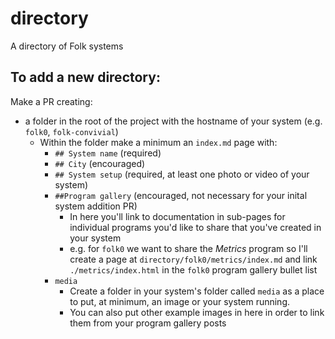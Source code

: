 # directory
A directory of Folk systems

## To add a new directory:
Make a PR creating:
- a folder in the root of the project with the hostname of your system (e.g. `folk0`, `folk-convivial`)
  - Within the folder make a minimum an `index.md` page with:
    - `## System name` (required)
    - `## City` (encouraged)
    - `## System setup` (required, at least one photo or video of your system)
    - `##Program gallery` (encouraged, not necessary for your inital system addition PR)
      - In here you'll link to documentation in sub-pages for individual programs you'd like to share that you've created in your system
      - e.g. for `folk0` we want to share the _Metrics_ program so I'll create a page at `directory/folk0/metrics/index.md` and link `./metrics/index.html` in the `folk0` program gallery bullet list
    - `media`
      - Create a folder in your system's folder called `media` as a place to put, at minimum, an image or your system running.
      - You can also put other example images in here in order to link them from your program gallery posts